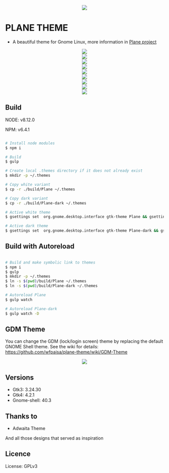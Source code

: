 <p align="center">
<img src="assets/logo.svg" />
</p>


# PLANE THEME

- 	A beautiful theme for Gnome Linux, more information in [Plane project](https://github.com/wfpaisa/plane)

<p align="center">
<img src="assets/screenshots/Screenshot_01.png" />
<br>
<img src="assets/screenshots/Screenshot_02.png" />
<br>
<img src="assets/screenshots/Screenshot_03.png" />
<br>
<img src="assets/screenshots/Screenshot_04.png" />
<br>
<img src="assets/screenshots/Screenshot_05.png" />
<br>
<img src="assets/screenshots/Screenshot_06.png" />
<br>
<img src="assets/screenshots/Screenshot_07.png" />
<br>
<img src="assets/screenshots/Screenshot_08.png" />
<br>
<img src="assets/screenshots/Screenshot_09.png" />
</p>

## Build

NODE: v8.12.0

NPM:  v6.4.1

```bash 

# Install node modules
$ npm i

# Build
$ gulp

# Create local .themes directory if it does not already exist
$ mkdir -p ~/.themes

# Copy white variant
$ cp -r ./build/Plane ~/.themes

# Copy dark variant
$ cp -r ./build/Plane-dark ~/.themes

# Active white theme
$ gsettings set  org.gnome.desktop.interface gtk-theme Plane && gsettings set org.gnome.shell.extensions.user-theme name Plane

# Active dark theme
$ gsettings set  org.gnome.desktop.interface gtk-theme Plane-dark && gsettings set org.gnome.shell.extensions.user-theme name Plane-dark

```


## Build with Autoreload

```bash 

# Build and make symbolic link to themes
$ npm i
$ gulp
$ mkdir -p ~/.themes
$ ln -s $(pwd)/build/Plane ~/.themes
$ ln -s $(pwd)/build/Plane-dark ~/.themes

# Autoreload Plane
$ gulp watch

# Autoreload Plane-dark
$ gulp watch -D

```

## GDM Theme
You can change the GDM (lock/login screen) theme by replacing the default GNOME Shell theme.
See the wiki for details: https://github.com/wfpaisa/plane-theme/wiki/GDM-Theme
<p align="center">
<img src="assets/screenshots/Screenshot_10.png" />
</p>

## Versions

- Gtk3: 3.24.30
- Gtk4: 4.2.1
- Gnome-shell: 40.3


## Thanks to

- Adwaita Theme

And all those designs that served as inspiration

## Licence
License: GPLv3
